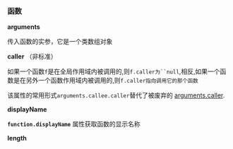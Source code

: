 ### 函数 

**arguments**

传入函数的实参，它是一个类数组对象

**caller** （非标准）

如果一个函数`f`是在全局作用域内被调用的,则`f.caller为``null`,相反,如果一个函数是在另外一个函数作用域内被调用的,则`f.caller指向调用它的那个函数`

该属性的常用形式`arguments.callee.caller`替代了被废弃的 [arguments.caller](https://developer.mozilla.org/zh-CN/docs/Web/JavaScript/Reference/Functions/arguments/caller).

**displayName**

**`function.displayName`** 属性获取函数的显示名称

**length**

